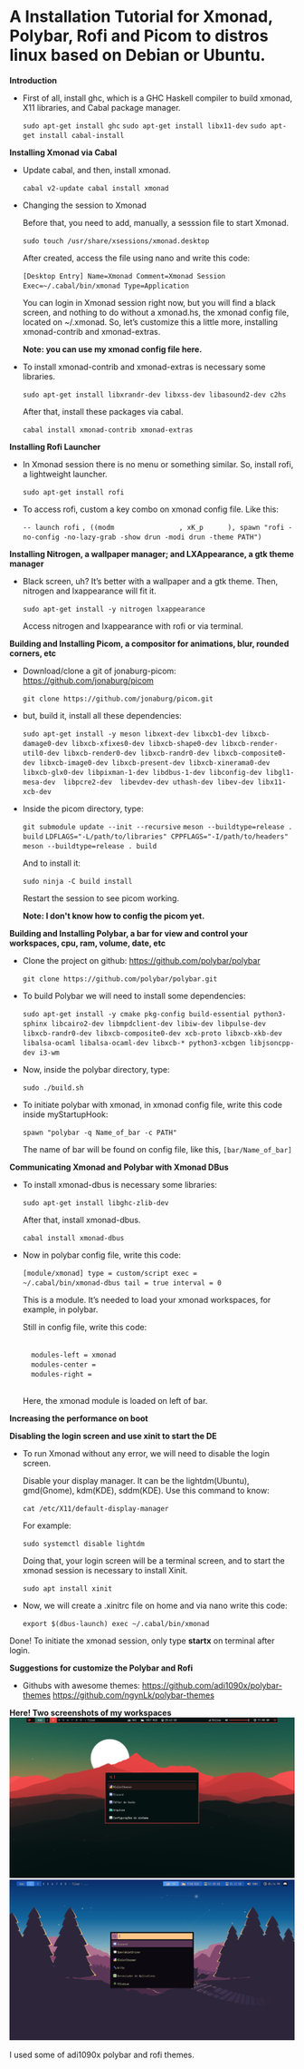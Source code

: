 # A Installation Tutorial for Xmonad, Polybar, Rofi and Picom to distros linux based on Debian or Ubuntu.

**Introduction**

* First of all, install ghc, which is a GHC Haskell compiler to build xmonad, X11 libraries, and Cabal package manager.

    `sudo apt-get install ghc`
    `sudo apt-get install libx11-dev`
    `sudo apt-get install cabal-install`

**Installing Xmonad via Cabal**

* Update cabal, and then, install xmonad.

    <code>cabal v2-update 
    cabal install xmonad</code>
    
* Changing the session to Xmonad

    Before that, you need to add, manually, a sesssion file to start Xmonad.
    
    `sudo touch /usr/share/xsessions/xmonad.desktop`

    After created, access the file using nano and write this code:

    <code>[Desktop Entry]
    Name=Xmonad
    Comment=Xmonad Session
    Exec=~/.cabal/bin/xmonad
    Type=Application</code> 

    You can login in Xmonad session right now, but you will find a black screen, and nothing to do without a xmonad.hs, the xmonad config file, located on ~/.xmonad. So, let’s customize this a little more, installing xmonad-contrib and xmonad-extras.
    
    __Note: you can use my xmonad config file here.__

* To install xmonad-contrib and xmonad-extras is necessary some libraries.

    `sudo apt-get install libxrandr-dev libxss-dev libasound2-dev c2hs`

    After that, install these packages via cabal.

    `cabal install xmonad-contrib xmonad-extras`

**Installing Rofi Launcher**

* In Xmonad session there is no menu or something similar. So, install rofi, a lightweight launcher.

    `sudo apt-get install rofi`

* To access rofi, custom a key combo on xmonad config file. Like this:

    `-- launch rofi`
        `, ((modm                , xK_p      ), spawn "rofi -no-config -no-lazy-grab -show drun -modi drun -theme PATH")`

**Installing Nitrogen, a wallpaper manager; and LXAppearance, a gtk theme manager**

* Black screen, uh? It’s better with a wallpaper and a gtk theme. Then, nitrogen and lxappearance will fit it.

    `sudo apt-get install -y nitrogen lxappearance`

    Access nitrogen and lxappearance with rofi or via terminal.

**Building and Installing Picom, a compositor for animations, blur, rounded corners, etc**

* Download/clone a git of jonaburg-picom: https://github.com/jonaburg/picom

    `git clone https://github.com/jonaburg/picom.git`

* but, build it, install all these dependencies:

    `sudo apt-get install -y meson libxext-dev libxcb1-dev libxcb-damage0-dev libxcb-xfixes0-dev libxcb-shape0-dev libxcb-render-util0-dev libxcb-render0-dev libxcb-randr0-dev libxcb-composite0-dev libxcb-image0-dev libxcb-present-dev libxcb-xinerama0-dev libxcb-glx0-dev libpixman-1-dev libdbus-1-dev libconfig-dev libgl1-mesa-dev  libpcre2-dev  libevdev-dev uthash-dev libev-dev libx11-xcb-dev`

* Inside the picom directory, type: 

    `git submodule update --init --recursive`
    `meson --buildtype=release . build`
    `LDFLAGS="-L/path/to/libraries" CPPFLAGS="-I/path/to/headers" meson --buildtype=release . build`

    And to install it:

    `sudo ninja -C build install`

    Restart the session to see picom working. 

    __Note: I don't know how to config the picom yet.__

**Building and Installing Polybar, a bar for view and control your workspaces, cpu, ram, volume, date, etc**

* Clone the project on github: https://github.com/polybar/polybar

    `git clone https://github.com/polybar/polybar.git`

* To build Polybar we will need to install some dependencies:

    `sudo apt-get install -y cmake pkg-config build-essential python3-sphinx libcairo2-dev libmpdclient-dev libiw-dev libpulse-dev libxcb-randr0-dev libxcb-composite0-dev xcb-proto libxcb-xkb-dev libalsa-ocaml libalsa-ocaml-dev libxcb-* python3-xcbgen libjsoncpp-dev i3-wm`

* Now, inside the polybar directory, type:

    `sudo ./build.sh`

* To initiate polybar with xmonad, in xmonad config file, write this code inside myStartupHook:

    `spawn "polybar -q Name_of_bar -c PATH"`

    The name of bar will be found on config file, like this, `[bar/Name_of_bar]`

**Communicating Xmonad and Polybar with Xmonad DBus**

* To install xmonad-dbus is necessary some libraries:

    `sudo apt-get install libghc-zlib-dev`

    After that, install xmonad-dbus.

    `cabal install xmonad-dbus`

* Now in polybar config file, write this code:

    <code>[module/xmonad]
    type = custom/script
    exec = ~/.cabal/bin/xmonad-dbus
    tail = true
    interval = 0</code>

    This is a module. It’s needed to load your xmonad workspaces, for example, in polybar.

    Still in config file, write this code:

    <code>
    modules-left = xmonad 
    modules-center = 
    modules-right =
    </code>

    Here, the xmonad module is loaded on left of bar.

**Increasing the performance on boot**

**Disabling the login screen and use xinit to start the DE**

* To run Xmonad without any error, we will need to disable the login screen. 

    Disable your display manager. It can be the lightdm(Ubuntu), gmd(Gnome), kdm(KDE), sddm(KDE). Use this command to know:

    `cat /etc/X11/default-display-manager`
    
    For example:

    `sudo systemctl disable lightdm`

    Doing that, your login screen will be a terminal screen, and to start the xmonad session is necessary to install Xinit.

    `sudo apt install xinit`

* Now, we will create a .xinitrc file on home and via nano write this code:
    
    <code>export $(dbus-launch)
    exec ~/.cabal/bin/xmonad</code>

Done! To initiate the xmonad session, only type **startx** on terminal after login.

**Suggestions for customize the Polybar and Rofi**
* Githubs with awesome themes:
    https://github.com/adi1090x/polybar-themes
    https://github.com/ngynLk/polybar-themes

**Here! Two screenshots of my workspaces**
![Screenshot1](screenshots/screenshot1.png)
![Screenshot2](screenshots/screenshot2.png)

I used some of adi1090x polybar and rofi themes.
